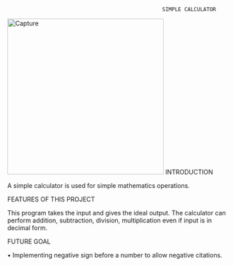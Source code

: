                                                      SIMPLE CALCULATOR  
<img width="354" alt="Capture" src="https://user-images.githubusercontent.com/82461960/125231759-144a1480-e2fb-11eb-97a3-de04bc124172.PNG"> 
INTRODUCTION

A simple calculator is used for simple mathematics operations.

FEATURES OF THIS PROJECT

This program takes the input and gives the ideal output. The calculator can perform addition, subtraction, division, multiplication even if input is in decimal form.   

FUTURE GOAL

•	Implementing negative sign before a number to allow negative citations.
